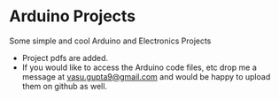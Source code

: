 # Arduino Projects
Some simple and cool Arduino and Electronics Projects
- Project pdfs are added. 
- If you would like to access the Arduino code files, etc drop me a message at vasu.gupta9@gmail.com and would be happy to upload them on github as well. 
